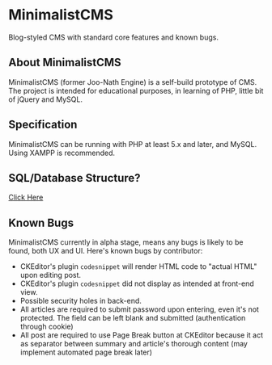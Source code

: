 # MinimalistCMS
Blog-styled CMS with standard core features and known bugs.

## About MinimalistCMS
MinimalistCMS (former Joo-Nath Engine) is a self-build prototype of CMS. The project is intended for educational purposes, in learning of PHP, little bit of jQuery and MySQL.

## Specification
MinimalistCMS can be running with PHP at least 5.x and later, and MySQL. Using XAMPP is recommended.

## SQL/Database Structure?
[Click Here](db.sql)

## Known Bugs
MinimalistCMS currently in alpha stage, means any bugs is likely to be found, both UX and UI. Here's known bugs by contributor:
- CKEditor's plugin `codesnippet` will render HTML code to "actual HTML" upon editing post.
- CKEditor's plugin `codesnippet` did not display as intended at front-end view.
- Possible security holes in back-end.
- All articles are required to submit password upon entering, even it's not protected. The field can be left blank and submitted (authentication through cookie)
- All post are required to use Page Break button at CKEditor because it act as separator between summary and article's thorough content (may implement automated page break later)
